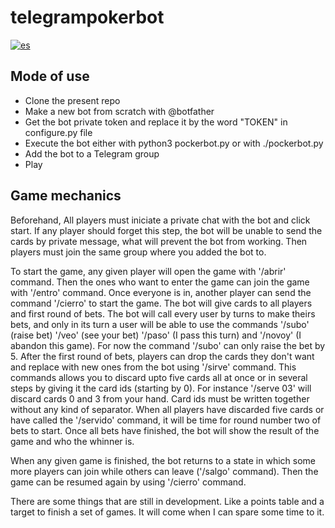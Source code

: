 # telegrampokerbot

[![es](https://img.shields.io/badge/lang-es-red.svg)](https://github.com/mhyst/telegrampokerbot/main/README.md)

## Mode of use

* Clone the present repo
* Make a new bot from scratch with @botfather
* Get the bot private token and replace it by the word "TOKEN" in configure.py file
* Execute the bot either with python3 pockerbot.py or with ./pockerbot.py
* Add the bot to a Telegram group
* Play

## Game mechanics

Beforehand, All players must iniciate a private chat with the bot and
click start. If any player should forget this step, the bot will be
unable to send the cards by private message, what will prevent the bot
from working. Then players must join the same group where you added
the bot to.

To start the game, any given player will open the game with '/abrir'
command. Then the ones who want to enter the game can join the game
with '/entro' command. Once everyone is in, another player can send
the command '/cierro' to start the game. The bot will give cards to
all players and first round of bets. The bot will call every user by
turns to make theirs bets, and only in its turn a user will be able to
use the commands '/subo' (raise bet) '/veo' (see your bet) '/paso' (I
pass this turn) and '/novoy' (I abandon this game). For now the
command '/subo' can only raise the bet by 5. After the first round of
bets, players can drop the cards they don't want and replace with new
ones from the bot using '/sirve' command. This commands allows you to
discard upto five cards all at once or in several steps by giving it
the card ids (starting by 0). For instance '/serve 03' will discard
cards 0 and 3 from your hand. Card ids must be written together
without any kind of separator. When all players have discarded five
cards or have called the '/servido' command, it will be time for round
number two of bets to start. Once all bets have finished, the bot will
show the result of the game and who the whinner is.

When any given game is finished, the bot returns to a state in which
some more players can join while others can leave ('/salgo' command).
Then the game can be resumed again by using '/cierro' command.

There are some things that are still in development. Like a points
table and a target to finish a set of games. It will come when I can
spare some time to it.
